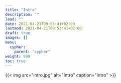 ```yaml
---
title: "Intro"
description: ""
lead: ""
date: 2021-04-21T09:53:41+02:00
lastmod: 2021-04-21T09:53:41+02:00
draft: true
images: []
menu: 
  cypher:
    parent: "cypher"
weight: 999
toc: true
---
```


{{< img src="intro.jpg" alt="Intro" caption="Intro" >}}
